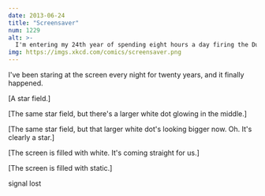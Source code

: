 ```yaml
---
date: 2013-06-24
title: "Screensaver"
num: 1229
alt: >-
  I'm entering my 24th year of spending eight hours a day firing the Duck Hunt gun at the flying toasters. I'm sure I'll hit one soon.
img: https://imgs.xkcd.com/comics/screensaver.png
---
```

I've been staring at the screen every night for twenty years, and it finally happened.

[A star field.]

[The same star field, but there's a larger white dot glowing in the middle.]

[The same star field, but that larger white dot's looking bigger now. Oh. It's clearly a star.]

[The screen is filled with white. It's coming straight for us.]

[The screen is filled with static.]

signal lost